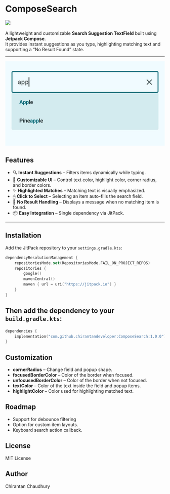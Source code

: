 # ComposeSearch

[![](https://jitpack.io/v/chirantandeveloper/ComposeSearch.svg)](https://jitpack.io/#chirantandeveloper/ComposeSearch)

A lightweight and customizable **Search Suggestion TextField** built using **Jetpack Compose**.  
It provides instant suggestions as you type, highlighting matching text and supporting a “No Result Found” state.

---
![image alt](https://github.com/chirantandeveloper/ComposeSearch/blob/6bf796d3ad869be7191212a2cdb426ce9643c2b0/IMG_20250806_003156.jpg)
## Features
- 🔍 **Instant Suggestions** – Filters items dynamically while typing.
- 🎨 **Customizable UI** – Control text color, highlight color, corner radius, and border colors.
- ✨ **Highlighted Matches** – Matching text is visually emphasized.
- 🖱 **Click to Select** – Selecting an item auto-fills the search field.
- 📝 **No Result Handling** – Displays a message when no matching item is found.
- 📦 **Easy Integration** – Single dependency via JitPack.

---

## Installation

Add the JitPack repository to your `settings.gradle.kts`:
```kotlin
dependencyResolutionManagement {
    repositoriesMode.set(RepositoriesMode.FAIL_ON_PROJECT_REPOS)
    repositories {
        google()
        mavenCentral()
        maven { url = uri("https://jitpack.io") }
    }
}
```
## Then add the dependency to your `build.gradle.kts`:
```kotlin
dependencies {
    implementation("com.github.chirantandeveloper:ComposeSearch:1.0.0")
}
```

## Customization
- **cornerRadius** – Change field and popup shape.
- **focusedBorderColor** – Color of the border when focused.
- **unfocusedBorderColor** – Color of the border when not focused.
- **textColor** – Color of the text inside the field and popup items.
- **highlightColor** – Color used for highlighting matched text.

## Roadmap
- Support for debounce filtering
- Option for custom item layouts.
- Keyboard search action callback.

## License
MIT License

## Author
Chirantan Chaudhury
